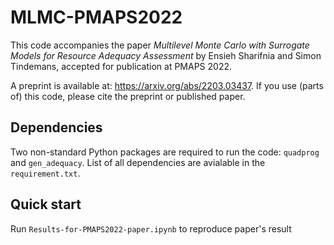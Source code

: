 # MLMC-PMAPS2022

This code accompanies the paper *Multilevel Monte Carlo with Surrogate Models for Resource Adequacy Assessment* by
Ensieh Sharifnia and Simon Tindemans, accepted for publication at PMAPS 2022.

A preprint is available at: https://arxiv.org/abs/2203.03437. If you use (parts of) this code, please cite the preprint or published paper.

## Dependencies
Two non-standard Python packages are required to run the code: `quadprog` and `gen_adequacy`.
List of all dependencies are avialable in the `requirement.txt`.

## Quick start
Run `Results-for-PMAPS2022-paper.ipynb` to reproduce paper's result


